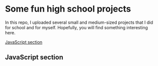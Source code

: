 # Some fun high school projects

In this repo, I uploaded several small and medium-sized projects that I did for school and for myself. Hopefully, you will find something interesting here.

[JavaScript section](https://github.com/cmcshnik/some-fun-high-school-projects/blob/main/README.md#javascript-section)

## JavaScript section 


